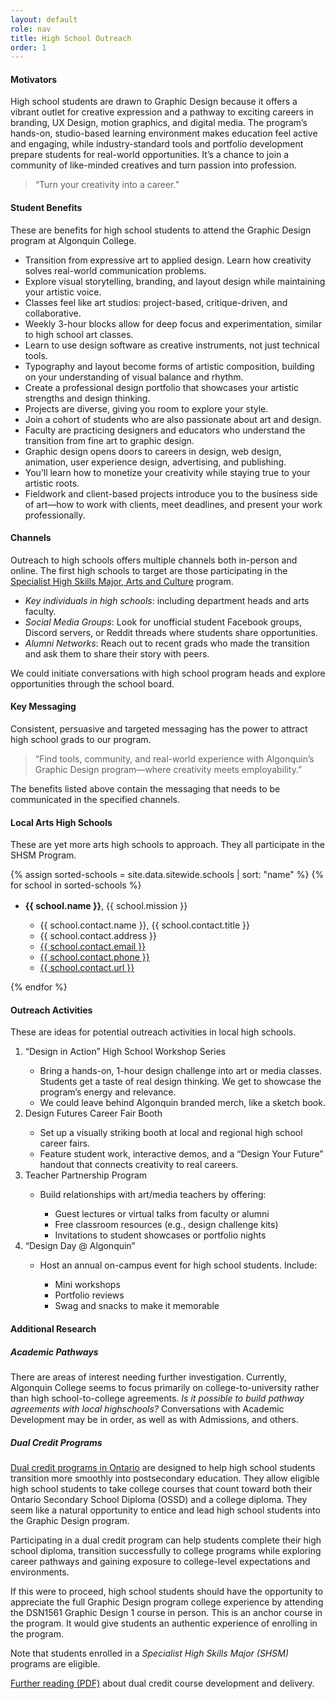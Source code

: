 ```yaml
---
layout: default
role: nav
title: High School Outreach
order: 1
---
```

<h4>
	Motivators 
</h4>
<p>
	High school students are drawn to Graphic Design because it offers a vibrant outlet for creative expression and a pathway to exciting careers in branding, UX Design, motion graphics, and digital media. The program’s hands-on, studio-based learning environment makes education feel active and engaging, while industry-standard tools and portfolio development prepare students for real-world opportunities. It’s a chance to join a community of like-minded creatives and turn passion into profession. 
</p>
<blockquote>
	“Turn your creativity into a career.” 
</blockquote>
<h4>
	Student Benefits 
</h4>
<p>
	These are benefits for high school students to attend the Graphic Design program at Algonquin College. 
</p>
<ul>
	<li>Transition from expressive art to applied design. Learn how creativity solves real-world communication problems.</li>
	<li>Explore visual storytelling, branding, and layout design while maintaining your artistic voice.</li>
	<li>Classes feel like art studios: project-based, critique-driven, and collaborative.</li>
	<li>Weekly 3-hour blocks allow for deep focus and experimentation, similar to high school art classes.</li>
	<li>Learn to use design software as creative instruments, not just technical tools.</li>
	<li>Typography and layout become forms of artistic composition, building on your understanding of visual balance and rhythm.</li>
	<li>Create a professional design portfolio that showcases your artistic strengths and design thinking.</li>
	<li>Projects are diverse, giving you room to explore your style.</li>
	<li>Join a cohort of students who are also passionate about art and design.</li>
	<li>Faculty are practicing designers and educators who understand the transition from fine art to graphic design.</li>
	<li>Graphic design opens doors to careers in design, web design, animation, user experience design, advertising, and publishing.</li>
	<li>You’ll learn how to monetize your creativity while staying true to your artistic roots.</li>
	<li>Fieldwork and client-based projects introduce you to the business side of art—how to work with clients, meet deadlines, and present your work professionally.</li>
</ul>
<h4>
	Channels 
</h4>
<p>
	Outreach to high schools offers multiple channels both in-person and online. The first high schools to target are those participating in the <a href="https://www.ontario.ca/document/specialist-high-skills-major-policy-and-implementation-guide/arts-and-culture">Specialist High Skills Major, Arts and Culture</a> program. 
</p>
<ul>
	<li><em>Key individuals in high schools</em>: including department heads and arts faculty.</li>
	<li><em>Social Media Groups</em>: Look for unofficial student Facebook groups, Discord servers, or Reddit threads where students share opportunities.</li>
	<li><em>Alumni Networks</em>: Reach out to recent grads who made the transition and ask them to share their story with peers.</li>
</ul>
<p>
	We could initiate conversations with high school program heads and explore opportunities through the school board. 
</p>
<h4>
	Key Messaging 
</h4>
<p>
	Consistent, persuasive and targeted messaging has the power to attract high school grads to our program. 
</p>
<blockquote>
	“Find tools, community, and real-world experience with Algonquin’s Graphic Design program—where creativity meets employability.” 
</blockquote>
<p>
	The benefits listed above contain the messaging that needs to be communicated in the specified channels. 
</p>
<h4>
	Local Arts High Schools 
</h4>
<p>
	These are yet more arts high schools to approach. They all participate in the SHSM Program. 
</p>
{% assign sorted-schools = site.data.sitewide.schools | sort: "name" %}
{% for school in sorted-schools %} 
<ul>
	<li style="margin-top: 1rem;"><strong>{{ school.name }}</strong>, {{ school.mission }}</li>
	<ul>
		<li>{{ school.contact.name }}, {{ school.contact.title }}</li>
		<li>{{ school.contact.address }}</li>
		<li><a href="mailto:{{ school.contact.email }}">{{ school.contact.email }}</a></li>
		<li><a href="tel:{{ school.contact.phone }}">{{ school.contact.phone }}</a></li>
		<li><a href="{{ school.contact.url }}" target="_blank">{{ school.contact.url }}</a></li>
	</ul>
</ul>
{% endfor %} 
<h4>
	Outreach Activities 
</h4>
<p>
	These are ideas for potential outreach activities in local high schools. 
</p>
<ol>
	<li>“Design in Action” High School Workshop Series</li>
	<ul>
		<li>Bring a hands-on, 1-hour design challenge into art or media classes. Students get a taste of real design thinking. We get to showcase the program’s energy and relevance.</li>
		<li>We could leave behind Algonquin branded merch, like a sketch book.</li>
	</ul>
	<li>Design Futures Career Fair Booth</li>
	<ul>
		<li>Set up a visually striking booth at local and regional high school career fairs.</li>
		<li>Feature student work, interactive demos, and a “Design Your Future” handout that connects creativity to real careers.</li>
	</ul>
	<li>Teacher Partnership Program</li>
	<ul>
		<li>Build relationships with art/media teachers by offering:</li>
		<ul>
			<li>Guest lectures or virtual talks from faculty or alumni</li>
			<li>Free classroom resources (e.g., design challenge kits)</li>
			<li>Invitations to student showcases or portfolio nights </li>
		</ul>
	</ul>
	<li>“Design Day @ Algonquin”</li>
	<ul>
		<li>Host an annual on-campus event for high school students. Include:</li>
		<ul>
			<li>Mini workshops</li>
			<li>Portfolio reviews</li>
			<li>Swag and snacks to make it memorable</li>
		</ul>
	</ul>
</ol>
<h4>
	Additional Research 
</h4>
<h5>
	Academic Pathways 
</h5>
<p>
	There are areas of interest needing further investigation. Currently, Algonquin College seems to focus primarily on college-to-university rather than high school-to-college agreements. <em>Is it possible to build pathway agreements with local highschools?</em> Conversations with Academic Development may be in order, as well as with Admissions, and others.
</p>
<h5>
	Dual Credit Programs 
</h5>
<p>
	<a href="https://www.ontario.ca/page/dual-credit-programs" target="_blank">Dual credit programs in Ontario</a> are designed to help high school students transition more smoothly into postsecondary education. They allow eligible high school students to take college courses that count toward both their Ontario Secondary School Diploma (OSSD) and a college diploma. They seem like a natural opportunity to entice and lead high school students into the Graphic Design program.
</p>
<p>
	Participating in a dual credit program can help students complete their high school diploma, transition successfully to college programs while exploring career pathways and gaining exposure to college-level expectations and environments. 
</p>
<p>
	If this were to proceed, high school students should have the opportunity to appreciate the full Graphic Design program college experience by attending the DSN1561 Graphic Design 1 course in person. This is an anchor course in the program. It would give students an authentic experience of enrolling in the program. 
</p>
<p>
	Note that students enrolled in a <em>Specialist High Skills Major (SHSM)</em> programs are eligible. 
</p>
<p>
	<a href="https://files.ontario.ca/edu-dual-credit-programs-policy-program-requirements-2020-en-2021-12-13.pdf">Further reading (PDF)</a> about dual credit course development and delivery. 
</p>
